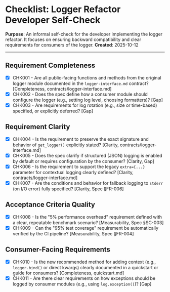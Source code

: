 # Checklist: Logger Refactor Developer Self-Check

**Purpose**: An informal self-check for the developer implementing the logger refactor. It focuses on ensuring backward compatibility and clear requirements for consumers of the logger.
**Created**: 2025-10-12

---

## Requirement Completeness

- [X] CHK001 - Are all public-facing functions and methods from the original logger module documented in the `logger-interface.md` contract? [Completeness, contracts/logger-interface.md]
- [X] CHK002 - Does the spec define how a consumer module should configure the logger (e.g., setting log level, choosing formatters)? [Gap]
- [X] CHK003 - Are requirements for log rotation (e.g., size or time-based) specified, or explicitly deferred? [Gap]

## Requirement Clarity

- [X] CHK004 - Is the requirement to preserve the exact signature and behavior of `get_logger()` explicitly stated? [Clarity, contracts/logger-interface.md]
- [X] CHK005 - Does the spec clarify if structured (JSON) logging is enabled by default or requires configuration by the consumer? [Clarity, Gap]
- [X] CHK006 - Is the requirement to support the legacy `extra={...}` parameter for contextual logging clearly defined? [Clarity, contracts/logger-interface.md]
- [X] CHK007 - Are the conditions and behavior for fallback logging to `stderr` (on I/O error) fully specified? [Clarity, Spec §FR-006]

## Acceptance Criteria Quality

- [X] CHK008 - Is the "5% performance overhead" requirement defined with a clear, repeatable benchmark scenario? [Measurability, Spec §SC-003]
- [X] CHK009 - Can the "95% test coverage" requirement be automatically verified by the CI pipeline? [Measurability, Spec §FR-004]

## Consumer-Facing Requirements

- [X] CHK010 - Is the new recommended method for adding context (e.g., `logger.bind()` or direct kwargs) clearly documented in a quickstart or guide for consumers? [Completeness, quickstart.md]
- [X] CHK011 - Are there clear requirements on how exceptions should be logged by consumer modules (e.g., using `log.exception()`)? [Gap]